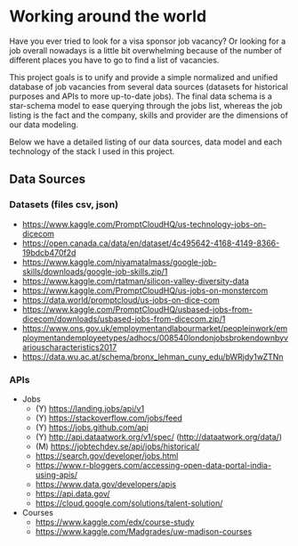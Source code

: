 # Working around the world

Have you ever tried to look for a visa sponsor job vacancy? Or looking for a job overall nowadays is a little bit
overwhelming because of the number of different places you have to go to find a list of vacancies.

This project goals is to unify and provide a simple normalized and unified database of job vacancies from several data
sources (datasets for historical purposes and APIs to more up-to-date jobs). The final data schema is a star-schema 
model to ease querying through the jobs list, whereas the job listing is the fact and the company, skills and provider
are the dimensions of our data modeling.

Below we have a detailed listing of our data sources, data model and each technology of the stack I used in this
project.

## Data Sources

### Datasets (files csv, json)
 - https://www.kaggle.com/PromptCloudHQ/us-technology-jobs-on-dicecom
 - https://open.canada.ca/data/en/dataset/4c495642-4168-4149-8366-19bdcb470f2d
 - https://www.kaggle.com/niyamatalmass/google-job-skills/downloads/google-job-skills.zip/1
 - https://www.kaggle.com/rtatman/silicon-valley-diversity-data
 - https://www.kaggle.com/PromptCloudHQ/us-jobs-on-monstercom
 - https://data.world/promptcloud/us-jobs-on-dice-com
 - https://www.kaggle.com/PromptCloudHQ/usbased-jobs-from-dicecom/downloads/usbased-jobs-from-dicecom.zip/1
 - https://www.ons.gov.uk/employmentandlabourmarket/peopleinwork/employmentandemployeetypes/adhocs/008540londonjobsbrokendownbyvariouscharacteristics2017
 - https://data.wu.ac.at/schema/bronx_lehman_cuny_edu/bWRjdy1wZTNn
 
### APIs

 - Jobs 
     - (Y) https://landing.jobs/api/v1
     - (Y) https://stackoverflow.com/jobs/feed
     - (Y) https://jobs.github.com/api
     - (Y) http://api.dataatwork.org/v1/spec/ (http://dataatwork.org/data/)
     - (M) https://jobtechdev.se/api/jobs/historical/
     - https://search.gov/developer/jobs.html
     - https://www.r-bloggers.com/accessing-open-data-portal-india-using-apis/
     - https://www.data.gov/developers/apis
     - https://api.data.gov/
     - https://cloud.google.com/solutions/talent-solution/
 - Courses
    - https://www.kaggle.com/edx/course-study
    - https://www.kaggle.com/Madgrades/uw-madison-courses
